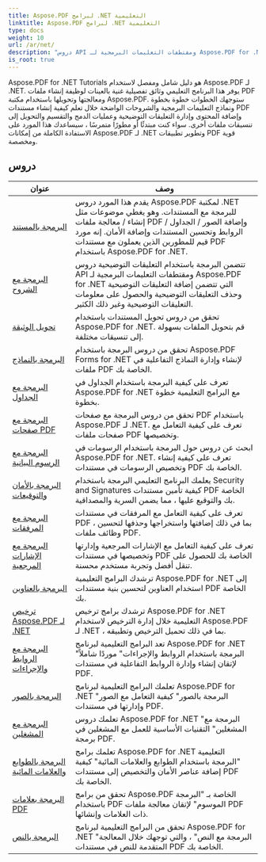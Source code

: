 ```yaml
---
title: Aspose.PDF لبرامج .NET التعليمية
linktitle: Aspose.PDF لبرامج .NET التعليمية
type: docs
weight: 10
url: /ar/net/
description: "دروس API ومقتطفات التعليمات البرمجية لـ Aspose.PDF for .NET التي تتضمن إنشاء وتحرير وتحويل وطباعة والعديد من الميزات الأخرى لاستخدام معالجة مستندات PDF"
is_root: true
---
```


Aspose.PDF for .NET Tutorials هو دليل شامل ومفصل لاستخدام Aspose.PDF لـ .NET. يوفر هذا البرنامج التعليمي وثائق تفصيلية غنية بالعينات لوظيفة إنشاء ملفات PDF ومعالجتها وتحويلها باستخدام مكتبة Aspose.PDF. ستوجهك الخطوات خطوة بخطوة ونماذج التعليمات البرمجية والشروحات الواضحة خلال تعلم كيفية إنشاء مستندات PDF وإضافة المحتوى وإدارة التعليقات التوضيحية وعمليات الدمج والتقسيم والتحويل إلى تنسيقات ملفات أخرى. سواء كنت مبتدئًا أو مطورًا متمرسًا ، سيساعدك هذا المورد على الاستفادة الكاملة من إمكانات Aspose.PDF لـ .NET وتطوير تطبيقات PDF قوية ومخصصة.

## دروس
| عنوان | وصف |
| --- | --- | 
| [البرمجة بالمستند](./programming-with-document/) | يقدم هذا المورد دروس Aspose.PDF لمكتبة .NET للبرمجة مع المستندات. وهو يغطي موضوعات مثل إنشاء / معالجة ملفات PDF وإضافة الصور / الجداول / الروابط وتحسين المستندات وإضافة الأمان. إنه مورد قيم للمطورين الذين يعملون مع مستندات PDF باستخدام Aspose.PDF for .NET. |
| [البرمجة مع الشروح](./annotations/) | تتضمن البرمجة باستخدام التعليقات التوضيحية دروس API ومقتطفات التعليمات البرمجية لـ Aspose.PDF for .NET التي تتضمن إضافة التعليقات التوضيحية وحذف التعليقات التوضيحية والحصول على معلومات التعليقات التوضيحية وغير ذلك الكثير. |  
| [تحويل الوثيقة](./document-conversion/) | تحقق من دروس تحويل المستندات باستخدام Aspose.PDF for .NET. قم بتحويل الملفات بسهولة إلى تنسيقات مختلفة. |
| [البرمجة بالنماذج](./programming-with-forms/) | تحقق من دروس البرمجة باستخدام Aspose.PDF Forms for .NET لإنشاء وإدارة النماذج التفاعلية في ملفات PDF الخاصة بك. |
| [البرمجة مع الجداول](./programming-with-tables/) | تعرف على كيفية البرمجة باستخدام الجداول في Aspose.PDF for .NET مع البرامج التعليمية خطوة بخطوة. | 
| [البرمجة مع صفحات PDF](./programming-with-pdf-pages/) | تحقق من دروس البرمجة مع صفحات PDF باستخدام Aspose.PDF لـ .NET. تعرف على كيفية التعامل مع صفحات ملفات PDF وتخصيصها. |
| [البرمجة مع الرسوم البيانية](./programming-with-graphs/) | ابحث عن دروس حول البرمجة باستخدام الرسومات في Aspose.PDF for .NET. تعرف على كيفية إنشاء وتخصيص الرسومات في مستندات PDF الخاصة بك. |
| [البرمجة بالأمان والتوقيعات](./programming-with-security-and-signatures/) | يعلمك البرنامج التعليمي البرمجة باستخدام Security and Signatures كيفية تأمين مستندات PDF الخاصة بك والتوقيع عليها ، مما يضمن السرية والمصداقية. |
| [البرمجة مع المرفقات](./programming-with-attachments/) | تعرف على كيفية التعامل مع المرفقات في مستندات PDF ، بما في ذلك إضافتها واستخراجها وحذفها لتحسين وظائف ملفات PDF. |
| [البرمجة مع الإشارات المرجعية](./programming-with-bookmarks/) | تعرف على كيفية التعامل مع الإشارات المرجعية وإدارتها وتخصيصها في مستندات PDF الخاصة بك للحصول على تنقل أفضل وتجربة مستخدم محسنة. |
| [البرمجة بالعناوين](./programming-with-headings/) | ترشدك البرامج التعليمية Aspose.PDF for .NET إلى استخدام العناوين لتحسين بنية مستندات PDF الخاصة بك. |
| [ترخيص Aspose.PDF لـ .NET](./licensing-aspose-pdf/) | ترشدك برامج ترخيص Aspose.PDF for .NET التعليمية خلال إدارة الترخيص لاستخدام Aspose.PDF لـ .NET ، بما في ذلك تحميل الترخيص وتطبيقه. |
| [البرمجة مع الروابط والإجراءات](./programming-with-links-and-actions/) | تعد البرامج التعليمية لبرنامج Aspose.PDF for .NET "البرمجة باستخدام الروابط والإجراءات" موردًا شاملاً لإتقان إنشاء وإدارة الروابط التفاعلية في مستندات PDF. |
| [البرمجة بالصور](./programming-with-images/) | تعلمك البرامج التعليمية لبرنامج Aspose.PDF for .NET "البرمجة بالصور" كيفية التعامل مع الصور وإدارتها في مستندات PDF. |
| [البرمجة مع المشغلين](./programming-with-operators/) | تعلمك دروس Aspose.PDF for .NET "البرمجة مع المشغلين" التقنيات الأساسية للعمل مع المشغلين في برمجة PDF. |
| [البرمجة بالطوابع والعلامات المائية](./programming-with-stamps-and-watermarks/) | تعلمك برامج Aspose.PDF for .NET التعليمية "البرمجة باستخدام الطوابع والعلامات المائية" كيفية إضافة عناصر الأمان والتخصيص إلى مستندات PDF الخاصة بك. |
| [البرمجة بعلامات PDF](./programming-with-tagged-pdf/) | تحقق من برامج Aspose.PDF الخاصة بـ "البرمجة باستخدام PDF الموسوم" لإتقان معالجة ملفات PDF ذات العلامات وإنشائها. |
| [البرمجة بالنص](./programming-with-text/) | تحقق من البرامج التعليمية لبرنامج Aspose.PDF for .NET "البرمجة مع النص" ، والتي توجهك خلال المعالجة المتقدمة للنص في مستندات PDF الخاصة بك. |